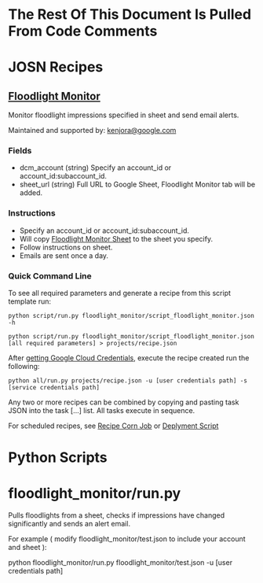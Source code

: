 # The Rest Of This Document Is Pulled From Code Comments


# JOSN Recipes

## [Floodlight Monitor](floodlight_monitor/script_floodlight_monitor.json)

Monitor floodlight impressions specified in sheet and send email alerts.

Maintained and supported by: kenjora@google.com

### Fields

- dcm_account (string) Specify an account_id or account_id:subaccount_id.
- sheet_url (string) Full URL to Google Sheet, Floodlight Monitor tab will be added.

### Instructions

- Specify an account_id or account_id:subaccount_id.
- Will copy <a href='https://docs.google.com/spreadsheets/d/1tjF5styxMvFJsNETEa5x2F5DSmqleGl71cmujB7Ier8/edit?usp=sharing'>Floodlight Monitor Sheet</a> to the sheet you specify.
- Follow instructions on sheet.
- Emails are sent once a day.

### Quick Command Line

To see all required parameters and generate a recipe from this script template run:

`python script/run.py floodlight_monitor/script_floodlight_monitor.json -h`

`python script/run.py floodlight_monitor/script_floodlight_monitor.json [all required parameters] > projects/recipe.json`

After [getting Google Cloud Credentials](/auth/README.md), execute the recipe created run the following:

`python all/run.py projects/recipe.json -u [user credentials path] -s [service credentials path]`

Any two or more recipes can be combined by copying and pasting task JSON into the task [...] list.  All tasks execute in sequence.

For scheduled recipes, see [Recipe Corn Job](/cron/README.md) or [Deplyment Script](/deploy/README.md)

# Python Scripts


# floodlight_monitor/run.py

Pulls floodlights from a sheet, checks if impressions have changed significantly and sends an alert email.

For example ( modify floodlight_monitor/test.json to include your account and sheet ):

python floodlight_monitor/run.py floodlight_monitor/test.json -u [user credentials path]


